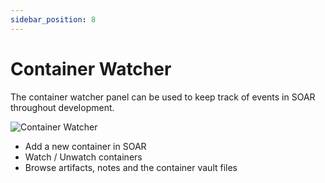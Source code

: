 ```yaml
---
sidebar_position: 8 
---
```


# Container Watcher 

The container watcher panel can be used to keep track of events in SOAR throughout development. 

![Container Watcher](/img/container_watcher.png)

- Add a new container in SOAR
- Watch / Unwatch containers
- Browse artifacts, notes and the container vault files